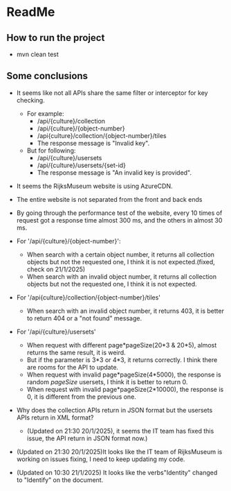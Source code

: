 # ReadMe

## How to run the project
- mvn clean test

## Some conclusions

- It seems like not all APIs share the same filter or interceptor for key checking.
  - For example: 
    - /api/{culture}/collection
    - /api/{culture}/{object-number}
    - /api{culture}/collection/{object-number}/tiles
    - The response message is "Invalid key".
  - But for following:
    - /api/{culture}/usersets
    - /api/{culture}/usersets/{set-id}
    - The response message is "An invalid key is provided".

- It seems the RijksMuseum website is using AzureCDN.

- The entire website is not separated from the front and back ends
- By going through the performance test of the website, every 10 times of request got a response time almost 300 ms, and the others in almost 30 ms.
- For '/api/{culture}/{object-number}':
  - When search with a certain object number, it returns all collection objects but not the requested one, I think it is not expected.(fixed, check on 21/1/2025)
  - When search with an invalid object number, it returns all collection objects but not the requested one, I think it is not expected.
- For '/api{culture}/collection/{object-number}/tiles'
  - When search with an invalid object number, it returns 403, it is better to return 404 or a "not found" message.
- For '/api/{culture}/usersets'
  - When request with different page\*pageSize(20\*3 & 20\*5), almost returns the same result, it is weird. 
  - But if the parameter is 3\*3 or 4\*3, it returns correctly. I think there are rooms for the API to update.
  - When request with invalid page*pageSize(4\*5000), the response is random *pageSize* usersets, I think it is better to return 0.
  - When request with invalid page*pageSize(2\*10000), the response is 0, it is different from the previous one.
- Why does the collection APIs return in JSON format but the usersets APIs return in XML format?
  - (Updated on 21:30 20/1/2025), it seems the IT team has fixed this issue, the API return in JSON format now.)
- (Updated on 21:30 20/1/2025)It looks like the IT team of RijksMuseum is working on issues fixing, I need to keep updating my code.
- (Updated on 10:30 21/1/2025) It looks like the verbs"Identity" changed to "Identify" on the document.
